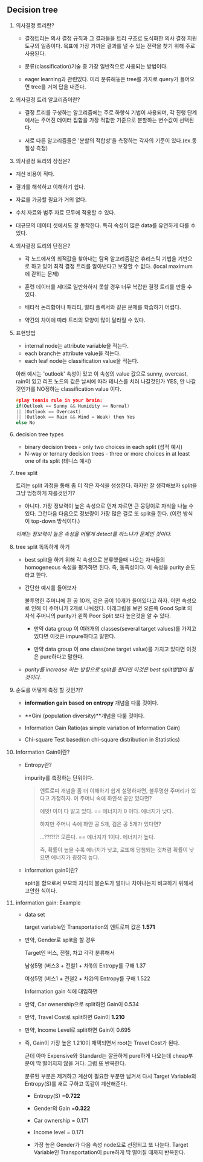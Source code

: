 ## Decision tree ##

1. 의사결정 트리란?

   - 결정트리는 의사 결정 규칙과 그 결과들을 트리 구조로 도식화한 의사 결정 지원 도구의 일종이다. 목표에 가장 가까운 결과를 낼 수 있는 전략을 찾기 위해 주로 사용된다.

   - 분류(classification)기술 중 가장 일반적으로 사용되는 방법이다.

   - eager learning과 관련있다. 미리 분류해놓은 tree를 가지로 query가 들어오면 tree를 거쳐 답을 내준다.


2. 의사결정 트리 알고리즘이란?

   - 결정 트리를 구성하는 알고리즘에는 주로 하향식 기법이 사용되며, 각 진행 단계에서는 주어진 데이터 집합을 가장 적합한 기준으로 분할하는 변수값이 선택된다. 

   - 서로 다른 알고리즘들은 '분할의 적합성'을 측정하는 각자의 기준이 있다.(ex.동질성 측정)


3.  의사결정 트리의 장점은?

   - 계산 비용이 적다.

   - 결과를 해석하고 이해하기 쉽다.

   - 자료를 가공할 필요가 거의 없다.

   - 수치 자료와 범주 자료 모두에 적용할 수 있다.

   - 대규모의 데이터 셋에서도 잘 동작한다. 특히 속성이 많은 data를 유연하게 다룰 수 있다.

4. 의사결정 트리의 단점은?

   - 각 노드에서의 최적값을 찾아내는 탐욕 알고리즘같은 휴리스틱 기법을 기반으로 하고 있어 최적 결정 트리를 알아낸다고 보장할 수 없다. (local maximum에 갇히는 문제)

   - 훈련 데이터를 제대로 일반화하지 못할 경우 너무 복잡한 결정 트리를 만들 수 있다.

   - 배타적 논리합이나 패리티, 멀티 플렉서와 같은 문제를 학습하기 어렵다.

   - 약간의 차이에 따라 트리의 모양이 많이 달라질 수 있다.


5. 표현방법

   - internal node는 attribute variable을 적는다.
   - each branch는 attribute value을 적는다.
   - each leaf node는 classification value을 적는다.

   아래 예시는 'outlook' 속성이 있고 이 속성의 value 값으로 sunny, overcast, rain이 있고 리프 노드의 값은 날씨에 따라 테니스를 치러 나갈것인가 YES, 안 나갈것인가를 NO정하는 classification value 이다.

   ```c
   #play tennis rule in your brain:
   if(Outlook == Sunny && Humidity == Normal) 
   || (Outlook == Overcast)
   || (Outlook == Rain && Wind = Weak) then Yes
   else No
   ```



6. decision tree types
   - binary decision trees - only two choices in each split (성적 예시)
   - N-way or ternary decision trees - three or more choices in at least one of its split (테니스 예시)

7. tree split

   트리는 split 과정을 통해 좀 더 작은 자식을 생성한다. 하지만 잘 생각해보자 split을 그냥 멍청하게 자를것인가?

   - 아니다. 가장 정보력이 높은 속성으로 먼저 자르면 큰 뭉텅이로 자식을 나눌 수 있다. 그런다음 다음으로 정보량이 가장 많은 걸로 또 split을 한다.  (이런 방식이 top-down 방식이다.) 

   *이제는 정보력이 높은 속성을 어떻게 detect를 하느냐가 문제인 것이다.* 

8. tree split 똑똑하게 하기

   - best split을 하기 위해 각 속성으로 분류했을때 나오는 자식들의 homogeneous 속성을 평가하면 된다. 즉, 동족성이다. 이 속성을 purity 순도라고 한다. 

   - 간단한 예시를 들어보자

     불투명한 주머니에 흰 공 10개, 검은 공이 10개가 들어있다고 하자. 어떤 속성으로 인해 이 주머니가 2개로 나눠졌다. 아래그림을 보면 오른쪽 Good Split 의 자식 주머니의 purity가 왼쪽 Poor Split 보다 높은것을 알 수 있다. 

     - 만약 data group 이 여러개의 classes(several target values)를 가지고 있다면 이것은 impure하다고 말한다.

     - 만약 data group 이 one class(one target value)를 가지고 있다면 이것은 pure하다고 말한다.

   - *purity를 increase 하는 방향으로 split을 한다면 이것은 best split방법이 될 것이다.*

9. 순도를 어떻게 측정 할 것인가?

   - **information gain based on entropy** 개념을 다룰 것이다.

   - **Gini (population diversity)**개념을 다룰 것이다.

   - Information Gain Ratio(as simple variation of Information Gain)

   - Chi-square Test based(on chi-square distribution in Statistics)

10. Information Gain이란?

    - Entropy란?

      impurity를 측정하는 단위이다.



      > 엔트로피 개념을 좀 더 이해하기 쉽게 설명하자면, 불투명한 주머리가 있다고 가정하자. 이 주머니 속에 하얀색 공만 있다면?
      >
      > 에잇! 이미 다 알고 있다. == 에너지가 0 이다. 에너지가 낮다.
      >
      > 하지만 주머니 속에 하얀 공 5개, 검은 공 5개가 있다면?
      >
      > ...??!?!?! 모른다. == 에너지가 1이다. 에너지가 높다.
      >
      > 즉, 확률이 높을 수록 에너지가 낮고, 로또에 당첨되는 것처럼 확률이 낮으면 에너지가 굉장히 높다.

    - information gain이란?

      split을 함으로써 부모와 자식의 불순도가 얼마나 차이나는지 비교하기 위해서 고안한 식이다.

11. information gain: Example

    - data set



      target variable인 Transportation의 엔트로피 값은 **1.571**

    - 만약, Gender로 split을 할 경우

      Target인 버스, 전철, 차고 각각 분류해서 

      남성5명 (버스3 + 전철1 + 차1)의 Entropy를 구해 1.37

      여성5명 (버스1 + 전철2 + 차2)의 Entropy를 구해 1.522

      Information gain 식에 대입하면 

    - 만약, Car ownership으로 split하면 Gain이 0.534

    - 만약, Travel Cost로 split하면 Gain이 **1.210**

    - 만약, Income Level로 split하면 Gain이 0.695

    - 즉, Gain이 가장 높은 1.210이 채택되면서 root는 Travel Cost가 된다. 

      근데 아마 Expensive와 Standard는 깔끔하게 pure하게 나오는데 cheap부분이 딱 떨어지지 않을 거다. 그럼 또 반복한다.

      분류된 부분은 제거하고 계산이 필요한 부분만 남겨서 다시 Target Variable의 Entropy(S)를 새로 구하고 똑같이 계산해준다. 

      - Entropy(S) =**0.722**

      - Gender의 Gain =**0.322**

      - Car ownership = 0.171

      - Income level = 0.171

      - 가장 높은 Gender가 다음 속성 node으로 선정되고 또 나눈다. Target Variable인
        Transportation이 pure하게 딱 떨어질 때까지 반복한다. 
